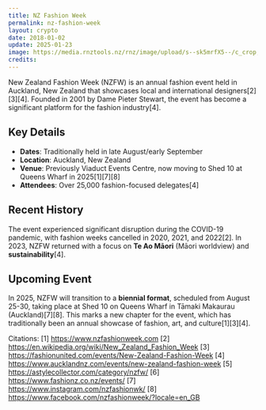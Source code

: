 ```yaml
---
title: NZ Fashion Week
permalink: nz-fashion-week
layout: crypto
date: 2018-01-02
update: 2025-01-23
image: https://media.rnztools.nz/rnz/image/upload/s--sk5mrfX5--/c_crop,h_2459,w_3935,x_0,y_1792/c_scale,h_2459,w_3935/c_scale,f_auto,q_auto,w_1050/v1693195469/4LR28M5_NZFW23_Pacific_Fusion_Fashion_Show_1N7A1411_jpg?_a=BACCd2AD
credits:
---
```


New Zealand Fashion Week (NZFW) is an annual fashion event held in Auckland, New Zealand that showcases local and international designers[2][3][4]. Founded in 2001 by Dame Pieter Stewart, the event has become a significant platform for the fashion industry[4].

## Key Details

- **Dates**: Traditionally held in late August/early September
- **Location**: Auckland, New Zealand
- **Venue**: Previously Viaduct Events Centre, now moving to Shed 10 at Queens Wharf in 2025[1][7][8]
- **Attendees**: Over 25,000 fashion-focused delegates[4]

## Recent History

The event experienced significant disruption during the COVID-19 pandemic, with fashion weeks cancelled in 2020, 2021, and 2022[2]. In 2023, NZFW returned with a focus on **Te Ao Māori** (Māori worldview) and **sustainability**[4].

## Upcoming Event

In 2025, NZFW will transition to a **biennial format**, scheduled from August 25-30, taking place at Shed 10 on Queens Wharf in Tāmaki Makaurau (Auckland)[7][8]. This marks a new chapter for the event, which has traditionally been an annual showcase of fashion, art, and culture[1][3][4].

Citations:
[1] https://www.nzfashionweek.com
[2] https://en.wikipedia.org/wiki/New_Zealand_Fashion_Week
[3] https://fashionunited.com/events/New-Zealand-Fashion-Week
[4] https://www.aucklandnz.com/events/new-zealand-fashion-week
[5] https://astylecollector.com/category/nzfw/
[6] https://www.fashionz.co.nz/events/
[7] https://www.instagram.com/nzfashionwk/
[8] https://www.facebook.com/nzfashionweek/?locale=en_GB
